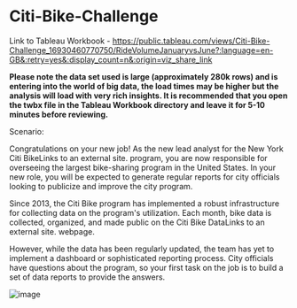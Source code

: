 # Citi-Bike-Challenge

Link to Tableau Workbook - https://public.tableau.com/views/Citi-Bike-Challenge_16930460770750/RideVolumeJanuaryvsJune?:language=en-GB&:retry=yes&:display_count=n&:origin=viz_share_link

<b>Please note the data set used is large (approximately 280k rows) and is entering into the world of big data, the load times may be higher but the analysis will load with very rich insights. It is recommended that you open the twbx file in the Tableau Workbook directory and leave it for 5-10 minutes before reviewing.</b>

Scenario: 

Congratulations on your new job! As the new lead analyst for the New York Citi BikeLinks to an external site. program, you are now responsible for overseeing the largest bike-sharing program in the United States. In your new role, you will be expected to generate regular reports for city officials looking to publicize and improve the city program.

Since 2013, the Citi Bike program has implemented a robust infrastructure for collecting data on the program's utilization. Each month, bike data is collected, organized, and made public on the Citi Bike DataLinks to an external site. webpage.

However, while the data has been regularly updated, the team has yet to implement a dashboard or sophisticated reporting process. City officials have questions about the program, so your first task on the job is to build a set of data reports to provide the answers.

![image](https://github.com/lishanisrikaran/Citi-Bike-Challenge/assets/126973634/dbd6946d-869b-4b7c-a125-64fbe6ba534b)



